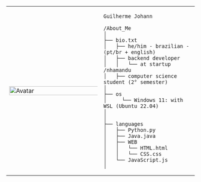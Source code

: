 <table>
  <tr>
    <td style="width: 50%;">
       <img src="https://github.com/lgjohann.png" alt="Avatar" style="width: 200%; border: none;"/>
    </td>
    <td style="width: 50%; vertical-align: top;">
      <p style="font-family: monospace; font-size: 16px;">
       
    Guilherme Johann

</p>

    /About_Me
    │
    ├── bio.txt
    │   ├── he/him - brazilian - (pt/br + english)
    │   ├── backend developer
    │   │   └── at startup /nhamandu
    │   ├── computer science student (2° semester)
    │
    ├── os
    │     └── Windows 11: with WSL (Ubuntu 22.04)
    │
    │
    ├── languages
    │   ├── Python.py
    │   ├── Java.java
    │   ├── WEB
    │   │   └── HTML.html
    │   │   └── CSS.css
    │   └── JavaScript.js
    │


        
        
  </tr>
</table>
